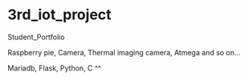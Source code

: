 # 3rd_iot_project
Student_Portfolio


Raspberry pie, Camera, Thermal imaging camera, Atmega and so on...

Mariadb, Flask, Python, C ^^
